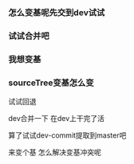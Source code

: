 ### 怎么变基呢先交到dev试试
### 试试合并吧
### 我想变基



### sourceTree变基怎么变

试试回退


dev合并一下
在dev上干完了活   


算了试试dev-commit提取到master吧

来变个基
怎么解决变基冲突呢